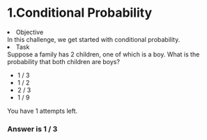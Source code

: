 # 1.Conditional Probability

<li>Objective</li>
In this challenge, we get started with conditional probability.


<li>Task</li>
Suppose a family has 2 children, one of which is a boy. What is the probability that both children are boys?
<ul>
			<li>1 / 3</li>
			<li>1 / 2</li>
			<li>2 / 3</li>
			<li>1 / 9</li>
</ul>
You have 1 attempts left.

<h3>Answer is 1 / 3</h3>
